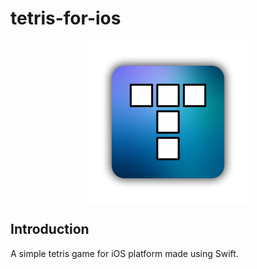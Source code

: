 # tetris-for-ios

<img src="Tetris/icon.png" style="display: block; margin: 0 auto;" alt="App Icon">

## Introduction
A simple tetris game for iOS platform made using Swift. 